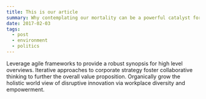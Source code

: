 ```yaml
---
title: This is our article
summary: Why contemplating our mortality can be a powerful catalyst for change
date: 2017-02-03
tags:
  - post
  - environment
  - politics
---
```

Leverage agile frameworks to provide a robust synopsis for high level overviews. Iterative approaches to corporate strategy foster collaborative thinking to further the overall value proposition. Organically grow the holistic world view of disruptive innovation via workplace diversity and empowerment.
